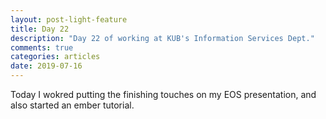 ```yaml
---
layout: post-light-feature
title: Day 22
description: "Day 22 of working at KUB's Information Services Dept."
comments: true
categories: articles
date: 2019-07-16
---
```


Today I wokred putting the finishing touches on my EOS presentation, and also started an ember tutorial.